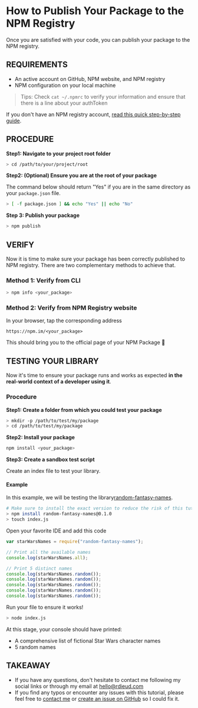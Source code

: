 # How to Publish Your Package to the NPM Registry

Once you are satisfied with your code, you can publish your package to the NPM registry.

## REQUIREMENTS

- An active account on GitHub, NPM website, and NPM registry
- NPM configuration on your local machine

> Tips: Check `cat ~/.npmrc` to verify your information and ensure that there is a line about your authToken

If you don't have an NPM registry account, [read this quick step-by-step guide](./setting_up_npm_registry_account.md).

## PROCEDURE

**Step1: Navigate to your project root folder**

```sh
> cd /path/to/your/project/root
```

**Step2: (Optional) Ensure you are at the root of your package**

The command below should return "Yes" if you are in the same directory as your `package.json` file.

```sh
> [ -f package.json ] && echo "Yes" || echo "No"
```

**Step 3: Publish your package**

```sh
> npm publish
```

## VERIFY

Now it is time to make sure your package has been correctly published to NPM registry.
There are two complementary methods to achieve that.

### Method 1: Verify from CLI

```sh
> npm info <your_package>
```

### Method 2: Verify from NPM Registry website

In your browser, tap the corresponding address

```
https://npm.im/<your_package>
```

This should bring you to the official page of your NPM Package 🎉

## TESTING YOUR LIBRARY

Now it's time to ensure your package runs and works as expected **in the real-world context of a developer using it**.

### Procedure

**Step1: Create a folder from which you could test your package**

```sh
> mkdir -p /path/to/test/my/package
> cd /path/to/test/my/package
```

**Step2: Install your package**

```sh
npm install <your_package>
```

**Step3: Create a sandbox test script**

Create an index file to test your library.<br/>

#### Example

In this example, we will be testing the library[random-fantasy-names](https://npm.im/random-fantasy-names).

```sh
# Make sure to install the exact version to reduce the risk of this tutorial being outdated at the time you are reading it
> npm install random-fantasy-names@0.1.0
> touch index.js
```

Open your favorite IDE and add this code

```javascript
var starWarsNames = require("random-fantasy-names");

// Print all the available names
console.log(starWarsNames.all);

// Print 5 distinct names
console.log(starWarsNames.random());
console.log(starWarsNames.random());
console.log(starWarsNames.random());
console.log(starWarsNames.random());
console.log(starWarsNames.random());
```

Run your file to ensure it works!

```sh
> node index.js
```

At this stage, your console should have printed:

- A comprehensive list of fictional Star Wars character names
- 5 random names

## TAKEAWAY

- If you have any questions, don't hesitate to contact me following my social links or through my email at [hello@rdieud.com](email:hello@rdieud.com)
- If you find any typos or encounter any issues with this tutorial, please feel free to [contact me](email:hello@rdieud.com) or [create an issue on GitHub](https://github.com/darthrichlius/npm-micro-library/issues) so I could fix it.
